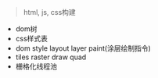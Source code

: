 > html, js, css构建

- dom树
- css样式表
- dom style layout layer paint(涂层绘制指令)
- tiles raster draw quad
- 栅格化线程池